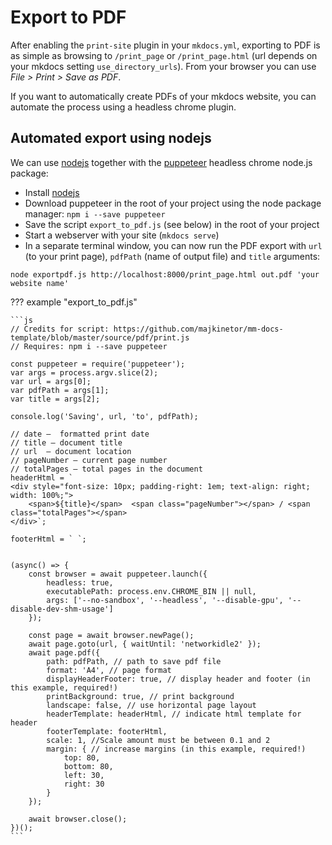 # Export to PDF

After enabling the `print-site` plugin in your `mkdocs.yml`, exporting to PDF is as simple as browsing to `/print_page` or `/print_page.html` (url depends on your mkdocs setting `use_directory_urls`). From your browser you can use *File > Print > Save as PDF*.

If you want to automatically create PDFs of your mkdocs website, you can automate the process using a headless chrome plugin.

## Automated export using nodejs

We can use [nodejs](https://nodejs.org/en/) together with the [puppeteer](https://github.com/puppeteer/puppeteer) headless chrome node.js package:

- Install [nodejs](https://nodejs.org/en/) 
- Download puppeteer in the root of your project using the node package manager: `npm i --save puppeteer`
- Save the script `export_to_pdf.js` (see below) in the root of your project
- Start a webserver with your site (`mkdocs serve`)
- In a separate terminal window, you can now run the PDF export with `url` (to your print page), `pdfPath` (name of output file) and `title` arguments:

```shell
node exportpdf.js http://localhost:8000/print_page.html out.pdf 'your website name'
```

??? example "export_to_pdf.js"

    ```js
    // Credits for script: https://github.com/majkinetor/mm-docs-template/blob/master/source/pdf/print.js
    // Requires: npm i --save puppeteer

    const puppeteer = require('puppeteer');
    var args = process.argv.slice(2);
    var url = args[0];
    var pdfPath = args[1];
    var title = args[2];

    console.log('Saving', url, 'to', pdfPath);

    // date –  formatted print date
    // title – document title
    // url  – document location
    // pageNumber – current page number
    // totalPages – total pages in the document
    headerHtml = `
    <div style="font-size: 10px; padding-right: 1em; text-align: right; width: 100%;">
        <span>${title}</span>  <span class="pageNumber"></span> / <span class="totalPages"></span>
    </div>`;

    footerHtml = ` `;


    (async() => {
        const browser = await puppeteer.launch({
            headless: true,
            executablePath: process.env.CHROME_BIN || null,
            args: ['--no-sandbox', '--headless', '--disable-gpu', '--disable-dev-shm-usage']
        });

        const page = await browser.newPage();
        await page.goto(url, { waitUntil: 'networkidle2' });
        await page.pdf({
            path: pdfPath, // path to save pdf file
            format: 'A4', // page format
            displayHeaderFooter: true, // display header and footer (in this example, required!)
            printBackground: true, // print background
            landscape: false, // use horizontal page layout
            headerTemplate: headerHtml, // indicate html template for header
            footerTemplate: footerHtml,
            scale: 1, //Scale amount must be between 0.1 and 2
            margin: { // increase margins (in this example, required!)
                top: 80,
                bottom: 80,
                left: 30,
                right: 30
            }
        });

        await browser.close();
    })();
    ```